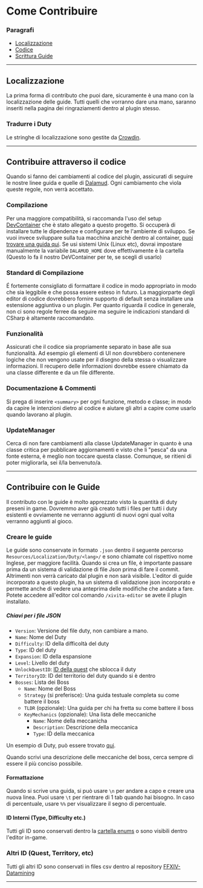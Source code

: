 # Come Contribuire
### Paragrafi
- [Localizzazione](#localizzazione)
- [Codice](#contribuire-attraverso-il-codice)
- [Scrittura Guide](#contribuire-con-le-guide)

---
## Localizzazione
La prima forma di contributo che puoi dare, sicuramente è una mano con la localizzazione delle guide. Tutti quelli che vorranno dare una mano, saranno inseriti nella pagina dei ringraziamenti dentro al plugin stesso.

### Tradurre i Duty
Le stringhe di localizzazione sono gestite da [Crowdin](https://crowdin.com/project/XIVITAGuide).

---

## Contribuire attraverso il codice
Quando si fanno dei cambiamenti al codice del plugin, assicurati di seguire le nostre linee guida e quelle di [Dalamud](https://goatcorp.github.io/faq/development#q-what-am-i-allowed-to-do-in-my-plugin). Ogni cambiamento che vìola queste regole, non verrà accettato.

### Compilazione
Per una maggiore compatibilità, si raccomanda l'uso del setup [DevContainer](./devcontainer) che è stato allegato a questo progetto. Si occuperà di installare tutte le dipendenze e configurare per te l'ambiente di sviluppo. Se vuoi invece sviluppare sulla tua macchina anzichè dentro al container, [puoi trovare una guida qui](https://plugins.ffxivita.it).
Se usi sistemi Unix (Linux etc), dovrai impostare manualmente la variabile `DALAMUD_HOME` dove effettivamente è la cartella (Questo lo fa il nostro DeVContainer per te, se scegli di usarlo)

### Standard di Compilazione
É fortemente consigliato di formattare il codice in modo appropriato in modo che sia leggibile e che possa essere esteso in futuro. La maggiorparte degli editor di codice dovrebbero fornire supporto di default senza installare una estensione aggiuntiva o un plugin.
Per quanto riguarda il codice in generale, non ci sono regole ferree da seguire ma seguire le indicazioni standard di CSharp è altamente raccomandato.

### Funzionalità
Assicurati che il codice sia propriamente separato in base alle sua funzionalità. Ad esempio gli elementi di UI non dovrebbero contenenere logiche che non vengono usate per il disegno della stessa o visualizzare informazioni. Il recupero delle informazioni dovrebbe essere chiamato da una classe differente e da un file differente.

### Documentazione & Commenti
Si prega di inserire `<summary>` per ogni funzione, metodo e classe; in modo da capire le intenzioni dietro al codice e aiutare gli altri a capire come usarlo quando lavorano al plugin.

### UpdateManager
Cerca di non fare cambiamenti alla classe UpdateManager in quanto è una classe critica per pubblicare aggiornamenti e visto che li "pesca" da una fonte esterna, è meglio non toccare questa classe. Comunque, se ritieni di poter migliorarla, sei il/la benvenuto/a.

---

## Contribuire con le Guide
Il contributo con le guide è molto apprezzato visto la quantità di duty preseni in game. Dovremmo aver già creato tutti i files per tutti i duty esistenti e ovviamente ne verranno aggiunti di nuovi ogni qual volta verranno aggiunti al gioco. 

### Creare le guide
Le guide sono conservate in formato `.json` dentro il seguente percorso `Resources/Localization/Duty/<lang>/` e sono chiamate col rispettivo nome Inglese, per maggiore facilità.
Quando si crea un file, è importante passare prima da un sistema di validazione di file Json prima di fare il commit. Altrimenti non verrà caricato dal plugin e non sarà visibile.
L'editor di guide incorporato a questo plugin, ha un sistema di validazione json incorporato e permette anche di vedere una anteprima delle modifiche che andate a fare. Potete accedere all'editor col comando `/xivita-editor` se avete il plugin installato. 

##### Chiavi per i file JSON
- `Version`: Versione del file duty, non cambiare a mano.
- `Name`: Nome del Duty
- `Difficulty`: ID della difficoltà del duty
- `Type`: ID del duty
- `Expansion`: ID della espansione
- `Level`: Livello del duty
- `UnlockQuestID`: [ID della quest](https://github.com/xivapi/ffxiv-datamining/blob/master/csv/Quest.csv) che sblocca il duty
- `TerritoryID`: ID del territorio del duty quando si è dentro
- `Bosses`: Lista dei Boss
    - `Name`: Nome del Boss
    - `Strategy` (si preferisce): Una guida testuale completa su come battere il boss
    - `TLDR` (opzionale): Una guida per chi ha fretta su come battere il boss
    - `KeyMechanics` (opzionale): Una lista delle meccaniche
      - `Name`: Nome della meccanicha
      - `Description`: Descrizione della meccanica
      - `Type`: ID della meccanica

Un esempio di Duty, può essere trovato [qui](src/Resources/Localization/Duty/en/A%20Realm%20Reborn/Dungeons/CopperbellMines.json).

Quando scrivi una descrizione delle meccaniche del boss, cerca sempre di essere il più conciso possibile. 

#### Formattazione
Quando si scrive una guida, si può usare `\n` per andare a capo e creare una nuova linea. Puoi usare `\t` per rientrare di 1 tab quando hai bisogno. In caso di percentuale, usare `%%` per visualizzare il segno di percentuale.

#### ID Interni (Type, Difficulty etc.)
Tutti gli ID sono conservati dentro la [cartella enums](src/Enums/) o sono visibili dentro l'editor in-game.

### Altri ID (Quest, Territory, etc)
Tutti gli altri ID sono conservati in files csv dentro al repository [FFXIV-Datamining](https://github.com/xivapi/ffxiv-datamining)

---

